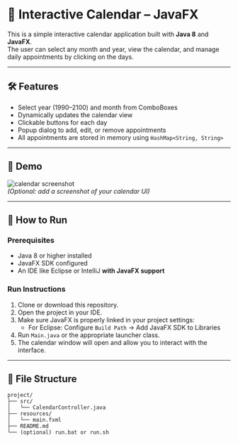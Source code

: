 # 📅 Interactive Calendar – JavaFX

This is a simple interactive calendar application built with **Java 8** and **JavaFX**.  
The user can select any month and year, view the calendar, and manage daily appointments by clicking on the days.

---

## 🛠 Features

- Select year (1990–2100) and month from ComboBoxes
- Dynamically updates the calendar view
- Clickable buttons for each day
- Popup dialog to add, edit, or remove appointments
- All appointments are stored in memory using `HashMap<String, String>`

---

## 🎥 Demo

![calendar screenshot](screenshot.png)  
*(Optional: add a screenshot of your calendar UI)*

---

## 🚀 How to Run

### Prerequisites
- Java 8 or higher installed
- JavaFX SDK configured
- An IDE like Eclipse or IntelliJ **with JavaFX support**

### Run Instructions
1. Clone or download this repository.
2. Open the project in your IDE.
3. Make sure JavaFX is properly linked in your project settings:
   - For Eclipse: Configure `Build Path` → Add JavaFX SDK to Libraries
4. Run `Main.java` or the appropriate launcher class.
5. The calendar window will open and allow you to interact with the interface.

---

## 📁 File Structure

```plaintext
project/
├── src/
│   └── CalendarController.java
├── resources/
│   └── main.fxml
├── README.md
└── (optional) run.bat or run.sh
